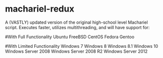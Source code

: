 # machariel-redux
A (VASTLY) updated version of the original high-school level Machariel script. Executes faster, utilizes multithreading, and will have support for:

#With Full Functionality
Ubuntu
FreeBSD
CentOS
Fedora
Gentoo

#With Limited Functionality
Windows 7
Windows 8
Windows 8.1
Windows 10
Windows Server 2008
Windows Server 2008 R2
Windows Server 2012
